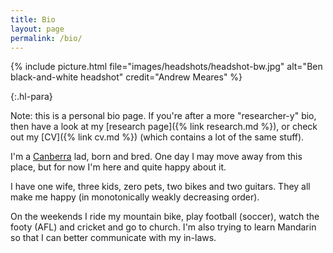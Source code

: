 ```yaml
---
title: Bio
layout: page
permalink: /bio/
---
```


{% include picture.html file="images/headshots/headshot-bw.jpg" alt="Ben black-and-white headshot" credit="Andrew Meares" %}

{:.hl-para}

Note: this is a personal bio page. If you're after a more "researcher-y" bio,
then have a look at my [research page]({% link research.md %}), or check out my
[CV]({% link cv.md %}) (which contains a lot of the same stuff).

I'm a [Canberra](https://en.wikipedia.org/wiki/Canberra) lad, born and bred. One
day I may move away from this place, but for now I'm here and quite happy about
it.

I have one wife, three kids, zero pets, two bikes and two guitars. They all make
me happy (in monotonically weakly decreasing order).

On the weekends I ride my mountain bike, play football (soccer), watch the footy
(AFL) and cricket and go to church. I'm also trying to learn Mandarin so that I
can better communicate with my in-laws.
